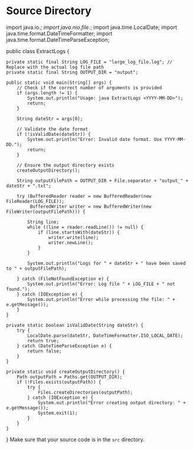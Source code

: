 # Source Directory
import java.io.*;
import java.nio.file.*;
import java.time.LocalDate;
import java.time.format.DateTimeFormatter;
import java.time.format.DateTimeParseException;

public class ExtractLogs {

    private static final String LOG_FILE = "large_log_file.log"; // Replace with the actual log file path
    private static final String OUTPUT_DIR = "output";

    public static void main(String[] args) {
        // Check if the correct number of arguments is provided
        if (args.length != 1) {
            System.out.println("Usage: java ExtractLogs <YYYY-MM-DD>");
            return;
        }

        String dateStr = args[0];

        // Validate the date format
        if (!isValidDate(dateStr)) {
            System.out.println("Error: Invalid date format. Use YYYY-MM-DD.");
            return;
        }

        // Ensure the output directory exists
        createOutputDirectory();

        String outputFilePath = OUTPUT_DIR + File.separator + "output_" + dateStr + ".txt";

        try (BufferedReader reader = new BufferedReader(new FileReader(LOG_FILE));
             BufferedWriter writer = new BufferedWriter(new FileWriter(outputFilePath))) {

            String line;
            while ((line = reader.readLine()) != null) {
                if (line.startsWith(dateStr)) {
                    writer.write(line);
                    writer.newLine();
                }
            }

            System.out.println("Logs for " + dateStr + " have been saved to " + outputFilePath);

        } catch (FileNotFoundException e) {
            System.out.println("Error: Log file " + LOG_FILE + " not found.");
        } catch (IOException e) {
            System.out.println("Error while processing the file: " + e.getMessage());
        }
    }

    private static boolean isValidDate(String dateStr) {
        try {
            LocalDate.parse(dateStr, DateTimeFormatter.ISO_LOCAL_DATE);
            return true;
        } catch (DateTimeParseException e) {
            return false;
        }
    }

    private static void createOutputDirectory() {
        Path outputPath = Paths.get(OUTPUT_DIR);
        if (!Files.exists(outputPath)) {
            try {
                Files.createDirectories(outputPath);
            } catch (IOException e) {
                System.out.println("Error creating output directory: " + e.getMessage());
                System.exit(1);
            }
        }
    }
}
Make sure that your source code is in the `src` directory.
